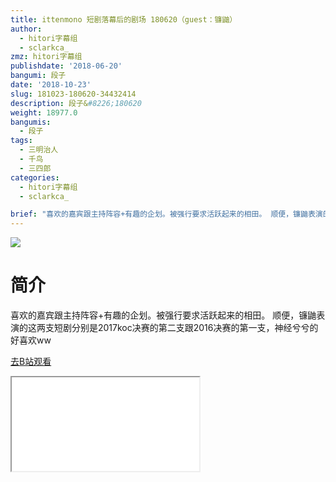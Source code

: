 ```yaml
---
title: ittenmono 短剧落幕后的剧场 180620（guest：镰鼬）
author:
  - hitori字幕组
  - sclarkca_
zmz: hitori字幕组
publishdate: '2018-06-20'
bangumi: 段子
date: '2018-10-23'
slug: 181023-180620-34432414
description: 段子&#8226;180620
weight: 18977.0
bangumis:
  - 段子
tags:
  - 三明治人
  - 千鸟
  - 三四郎
categories:
  - hitori字幕组
  - sclarkca_

brief: "喜欢的嘉宾跟主持阵容+有趣的企划。被强行要求活跃起来的相田。 顺便，镰鼬表演的这两支短剧分别是2017koc决赛的第二支跟2016决赛的第一支，神经兮兮的好喜欢ww"
---
```

![](https://i.imgur.com/WlJ25AP.jpg)
# 简介  
喜欢的嘉宾跟主持阵容+有趣的企划。被强行要求活跃起来的相田。
顺便，镰鼬表演的这两支短剧分别是2017koc决赛的第二支跟2016决赛的第一支，神经兮兮的好喜欢ww  

[去B站观看](https://www.bilibili.com/video/av34432414/)
<div class ="resp-container"><iframe class="testiframe" src="//player.bilibili.com/player.html?aid=34432414"", scrolling="no", allowfullscreen="true" > </iframe></div> 

